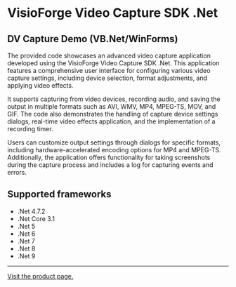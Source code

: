 ﻿# VisioForge Video Capture SDK .Net

## DV Capture Demo (VB.Net/WinForms)

The provided code showcases an advanced video capture application developed using the VisioForge Video Capture SDK .Net. This application features a comprehensive user interface for configuring various video capture settings, including device selection, format adjustments, and applying video effects.

It supports capturing from video devices, recording audio, and saving the output in multiple formats such as AVI, WMV, MP4, MPEG-TS, MOV, and GIF. The code also demonstrates the handling of capture device settings dialogs, real-time video effects application, and the implementation of a recording timer.

Users can customize output settings through dialogs for specific formats, including hardware-accelerated encoding options for MP4 and MPEG-TS. Additionally, the application offers functionality for taking screenshots during the capture process and includes a log for capturing events and errors.

## Supported frameworks

* .Net 4.7.2
* .Net Core 3.1
* .Net 5
* .Net 6
* .Net 7
* .Net 8
* .Net 9

---

[Visit the product page.](https://www.visioforge.com/video-capture-sdk-net)
